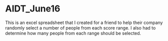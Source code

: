 # AIDT_June16
This is an excel spreadsheet that I created for a friend to help their company randomly select a number of people from each score range. I also had to determine how many people from each range should be selected.
